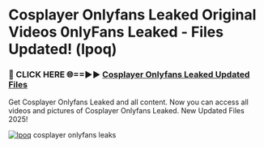 # Cosplayer Onlyfans Leaked Original Videos 0nlyFans Leaked - Files Updated! (lpoq)

<h3>🔴 CLICK HERE 🌐==►► <a href="https://tinyurl.com/4seja8ks" rel="nofollow">Cosplayer Onlyfans Leaked Updated Files</a></h3>

Get Cosplayer Onlyfans Leaked and all content. Now you can access all videos and pictures of Cosplayer Onlyfans Leaked. New Updated Files 2025!

[![lpoq](https://i.imgur.com/EWjZXRe.gif)](https://tinyurl.com/4seja8ks)
cosplayer onlyfans leaks